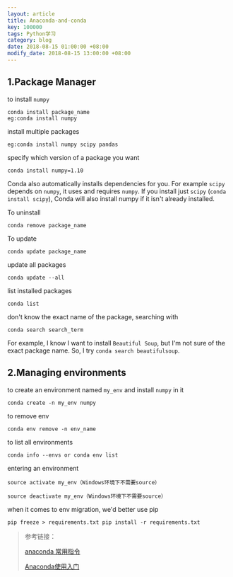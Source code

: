 ```yaml
---
layout: article
title: Anaconda-and-conda
key: 100000
tags: Python学习
category: blog
date: 2018-08-15 01:00:00 +08:00
modify_date: 2018-08-15 13:00:00 +08:00
---
```


## 1.Package Manager

to install `numpy`

```
conda install package_name 
eg:conda install numpy
```
<!--more-->

install multiple packages

```
eg:conda install numpy scipy pandas
```

specify which version of a package you want

```
conda install numpy=1.10
```

Conda also automatically installs dependencies for you. 
For example `scipy` depends on `numpy`, it uses and requires `numpy`. If you install just `scipy` (`conda install scipy`), Conda will also install numpy if it isn't already installed.

To uninstall

```
conda remove package_name
```

To update

```
conda update package_name
```
update all packages
```
conda update --all
```
list installed packages
```
conda list
```
don't know the exact name of the package, searching with
```
conda search search_term
```
For example, I know I want to install `Beautiful Soup`, but I'm not sure of the exact package name. So, I try `conda search beautifulsoup`.

## 2.Managing environments

to create an environment named `my_env` and install `numpy` in it
```
conda create -n my_env numpy
```
to remove env
```
conda env remove -n env_name
```
to list all environments
```
conda info --envs or conda env list
```
entering an environment
```
source activate my_env（Windows环境下不需要source）
```
```
source deactivate my_env（Windows环境下不需要source）
```
when it comes to env migration, we'd better use pip
```
pip freeze > requirements.txt pip install -r requirements.txt
```


> 参考链接：
>
> [anaconda 常用指令](https://blog.csdn.net/andylei777/article/details/79008348)
>
> [Anaconda使用入门](https://www.cnblogs.com/baiyangcao/p/anaconda_basic.html)

